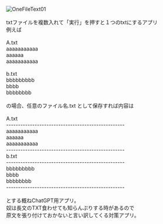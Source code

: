 ![OneFileText01](https://github.com/user-attachments/assets/77ddc9d6-9784-41f6-96e7-aab8ed70d8ec)</br>
</br>
txtファイルを複数入れて「実行」を押すと１つのtxtにするアプリ</br>
例えば</br>
</br>
A.txt</br>
aaaaaaaaaaa</br>
aaaaaa</br>
aaaaaaaaaaa</br>
</br>
b.txt</br>
bbbbbbbbb</br>
bbbb</br>
bbbbbbbb</br>
</br>
の場合、任意のファイル名.txt として保存すれば内容は</br>
</br>
A.txt</br>
--------------------------------------------------</br>
aaaaaaaaaaa</br>
aaaaaa</br>
aaaaaaaaaaa</br>
--------------------------------------------------</br>
b.txt</br>
--------------------------------------------------</br>
bbbbbbbbb</br>
bbbb</br>
bbbbbbbb</br>
--------------------------------------------------</br>
</br>
とする概ねChatGPT用アプリ。</br>
奴は長文のTXT食わせても知らんぷりする時があるので</br>
原文を張り付けておかないと言い訳してくる対策アプリ。</br>
